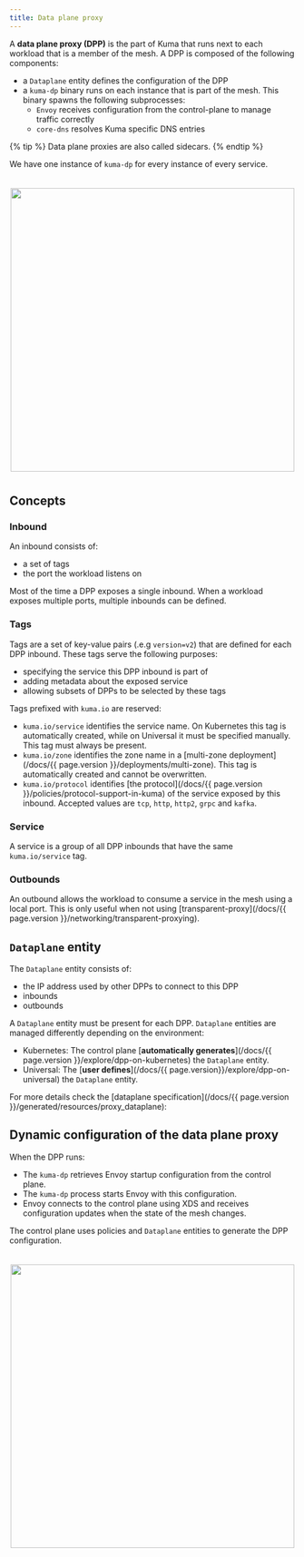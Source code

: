 ```yaml
---
title: Data plane proxy
---
```


A **data plane proxy (DPP)** is the part of Kuma that runs next to each workload that is a member of the mesh.
A DPP is composed of the following components:

- a `Dataplane` entity defines the configuration of the DPP
- a `kuma-dp` binary runs on each instance that is part of the mesh. This binary spawns the following subprocesses:
  - `Envoy` receives configuration from the control-plane to manage traffic correctly 
  - `core-dns` resolves Kuma specific DNS entries

{% tip %}
Data plane proxies are also called sidecars.
{% endtip %}

We have one instance of `kuma-dp` for every instance of every service.

<center>
<img src="/assets/images/docs/0.4.0/diagram-11.jpg" alt="" style="width: 500px; padding-top: 20px; padding-bottom: 10px;"/>
</center>

## Concepts

### Inbound

An inbound consists of:

- a set of tags
- the port the workload listens on

Most of the time a DPP exposes a single inbound. When a workload exposes multiple ports, multiple inbounds can be defined.

### Tags
Tags are a set of key-value pairs (.e.g `version=v2`) that are defined for each DPP inbound. These tags serve the following purposes:

- specifying the service this DPP inbound is part of
- adding metadata about the exposed service
- allowing subsets of DPPs to be selected by these tags

Tags prefixed with `kuma.io` are reserved:

* `kuma.io/service` identifies the service name. On Kubernetes this tag is automatically created, while on Universal it must be specified manually. This tag must always be present.
* `kuma.io/zone` identifies the zone name in a [multi-zone deployment](/docs/{{ page.version }}/deployments/multi-zone). This tag is automatically created and cannot be overwritten.
* `kuma.io/protocol` identifies [the protocol](/docs/{{ page.version }}/policies/protocol-support-in-kuma) of the service exposed by this inbound. Accepted values are `tcp`, `http`, `http2`, `grpc` and `kafka`.

### Service
A service is a group of all DPP inbounds that have the same `kuma.io/service` tag.

### Outbounds
An outbound allows the workload to consume a service in the mesh using a local port.
This is only useful when not using [transparent-proxy](/docs/{{ page.version }}/networking/transparent-proxying). 

## `Dataplane` entity

The `Dataplane` entity consists of:

- the IP address used by other DPPs to connect to this DPP
- inbounds
- outbounds

A `Dataplane` entity must be present for each DPP. `Dataplane` entities are managed differently depending on the environment: 

- Kubernetes: The control plane [**automatically generates**](/docs/{{ page.version }}/explore/dpp-on-kubernetes) the `Dataplane` entity. 
- Universal: The [**user defines**](/docs/{{ page.version}}/explore/dpp-on-universal) the `Dataplane` entity. 
 
For more details check the [dataplane specification](/docs/{{ page.version }}/generated/resources/proxy_dataplane):

## Dynamic configuration of the data plane proxy 

When the DPP runs:
- The `kuma-dp` retrieves Envoy startup configuration from the control plane.
- The `kuma-dp` process starts Envoy with this configuration.
- Envoy connects to the control plane using XDS and receives configuration updates when the state of the mesh changes.

The control plane uses policies and `Dataplane` entities to generate the DPP configuration. 

<center>
<img src="/assets/images/docs/0.4.0/diagram-10.jpg" alt="" style="width: 500px; padding-top: 20px; padding-bottom: 10px;"/>
</center>
